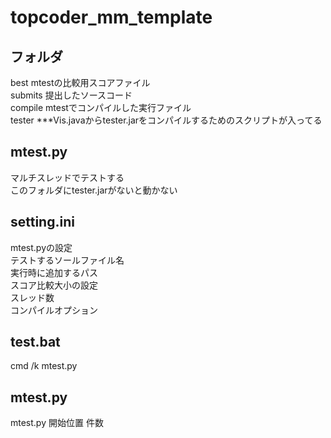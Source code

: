 # topcoder_mm_template  
## フォルダ  
best mtestの比較用スコアファイル  
submits 提出したソースコード  
compile mtestでコンパイルした実行ファイル  
tester ***Vis.javaからtester.jarをコンパイルするためのスクリプトが入ってる  
## mtest.py  
マルチスレッドでテストする  
このフォルダにtester.jarがないと動かない
## setting.ini  
mtest.pyの設定  
テストするソールファイル名  
実行時に追加するパス  
スコア比較大小の設定  
スレッド数  
コンパイルオプション  
## test.bat
cmd /k mtest.py

## mtest.py
mtest.py 開始位置 件数  

